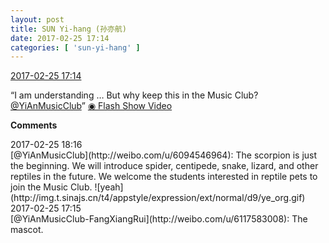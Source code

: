 ```yaml
---
layout: post
title: SUN Yi-hang (孙亦航)
date: 2017-02-25 17:14
categories: [ 'sun-yi-hang' ]
---
```


<div class="weibo-info">
  <a href="http://weibo.com/6108316220/ExbsWmjaU">2017-02-25 17:14</a>
</div>

“I am understanding … But why keep this in the Music Club? [@YiAnMusicClub](http://weibo.com/u/6094546964)” [◉ Flash Show Video](http://www.miaopai.com/show/84dOgCUo2m9oJwT~gCXGuA__.html)

<!-- more -->

**Comments**

<div class="weibo-info">2017-02-25 18:16</div>
[@YiAnMusicClub](http://weibo.com/u/6094546964): The scorpion is just the beginning. We will introduce spider, centipede, snake, lizard, and other reptiles in the future. We welcome the students interested in reptile pets to join the Music Club. ![yeah](http://img.t.sinajs.cn/t4/appstyle/expression/ext/normal/d9/ye_org.gif)

<div class="weibo-info">2017-02-25 17:15</div>
[@YiAnMusicClub-FangXiangRui](http://weibo.com/u/6117583008): The mascot.
